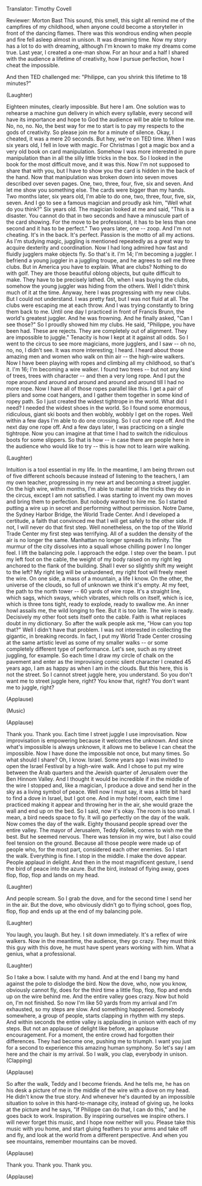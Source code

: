 

Translator: Timothy Covell

Reviewer: Morton Bast
This sound,
this smell,
this sight
all remind me of the campfires of my childhood,
when anyone could become a storyteller in front of the dancing flames.
There was this wondrous ending
when people and fire fell asleep almost in unison.
It was dreaming time.
Now my story has a lot to do with dreaming,
although I&#39;m known to make my dreams come true.
Last year, I created a one-man show.
For an hour and a half I shared with the audience
a lifetime of creativity,
how I pursue perfection, how I cheat the impossible.

And then TED challenged me:
&quot;Philippe, can you shrink this lifetime to 18 minutes?&quot;

(Laughter)

Eighteen minutes, clearly impossible.
But here I am.
One solution was to rehearse a machine gun delivery
in which every syllable, every second will have its importance
and hope to God the audience will be able to follow me.
No, no, no.
No, the best way for me to start
is to pay my respects to the gods of creativity.
So please join me for a minute of silence.
Okay, I cheated, it was a mere 20 seconds.
But hey, we&#39;re on TED time.
When I was six years old,
I fell in love with magic.
For Christmas I got a magic box
and a very old book on card manipulation.
Somehow I was more interested in pure manipulation
than in all the silly little tricks in the box.
So I looked in the book for the most difficult move,
and it was this.
Now I&#39;m not supposed to share that with you,
but I have to show you the card is hidden in the back of the hand.
Now that manipulation
was broken down into seven moves
described over seven pages.
One, two, three,
four, five, six and seven.
And let me show you something else.
The cards were bigger than my hands.
Two months later, six years old,
I&#39;m able to do one, two, three, four, five, six, seven.
And I go to see a famous magician
and proudly ask him, &quot;Well what do you think?&quot;
Six years old.
The magician looked at me and said, &quot;This is a disaster.
You cannot do that in two seconds
and have a minuscule part of the card showing.
For the move to be professional, it has to be less than one second
and it has to be perfect.&quot;
Two years later, one -- zoop.
And I&#39;m not cheating. It&#39;s in the back. It&#39;s perfect.
Passion is the motto
of all my actions.
As I&#39;m studying magic,
juggling is mentioned repeatedly
as a great way to acquire dexterity and coordination.
Now I had long admired how fast and fluidly
jugglers make objects fly.
So that&#39;s it. I&#39;m 14; I&#39;m becoming a juggler.
I befriend a young juggler in a juggling troupe,
and he agrees to sell me three clubs.
But in America you have to explain. What are clubs?
Nothing to do with golf.
They are those beautiful oblong objects,
but quite difficult to make.
They have to be precisely lathed.
Oh, when I was buying the clubs,
somehow the young juggler was hiding from the others.
Well I didn&#39;t think much of it at the time.
Anyway, here I was progressing with my new clubs.
But I could not understand.
I was pretty fast, but I was not fluid at all.
The clubs were escaping me at each throw.
And I was trying constantly to bring them back to me.
Until one day I practiced in front of Francis Brunn,
the world&#39;s greatest juggler.
And he was frowning.
And he finally asked, &quot;Can I see those?&quot;
So I proudly showed him my clubs.
He said, &quot;Philippe, you have been had.
These are rejects. They are completely out of alignment.
They are impossible to juggle.&quot;
Tenacity is how I kept at it
against all odds.
So I went to the circus to see more magicians, more jugglers,
and I saw -- oh no, no, no, I didn&#39;t see.
It was more interesting; I heard.
I heard about those amazing men and women
who walk on thin air --
the high-wire walkers.
Now I have been playing with ropes and climbing all my childhood,
so that&#39;s it. I&#39;m 16; I&#39;m becoming a wire walker.
I found two trees --
but not any kind of trees,
trees with character --
and then a very long rope.
And I put the rope around and around
and around and around and around till I had no more rope.
Now I have all of those ropes parallel like this.
I get a pair of pliers and some coat hangers,
and I gather them together in some kind of ropey path.
So I just created the widest tightrope in the world.
What did I need? I needed the widest shoes in the world.
So I found some enormous, ridiculous, giant ski boots
and then wobbly, wobbly I get on the ropes.
Well within a few days I&#39;m able to do one crossing.
So I cut one rope off.
And the next day one rope off.
And a few days later, I was practicing on a single tightrope.
Now you can imagine at that time
I had to switch the ridiculous boots for some slippers.
So that is how -- in case there are people here in the audience who would like to try --
this is how not to learn wire walking.

(Laughter)

Intuition is a tool essential in my life.
In the meantime, I am being thrown out of five different schools
because instead of listening to the teachers,
I am my own teacher, progressing in my new art
and becoming a street juggler.
On the high wire, within months,
I&#39;m able to master all the tricks they do in the circus,
except I am not satisfied.
I was starting to invent my own moves and bring them to perfection.
But nobody wanted to hire me.
So I started putting a wire up in secret and performing without permission.
Notre Dame,
the Sydney Harbor Bridge,
the World Trade Center.
And I developed a certitude, a faith
that convinced me that I will get safely to the other side.
If not, I will never do that first step.
Well nonetheless,
on the top of the World Trade Center
my first step was terrifying.
All of a sudden the density of the air is no longer the same.
Manhattan no longer spreads its infinity.
The murmur of the city dissolves into a squall
whose chilling power I no longer feel.
I lift the balancing pole. I approach the edge.
I step over the beam.
I put my left foot on the cable,
the weight of my body raised on my right leg
anchored to the flank of the building.
Shall I ever so slightly shift my weight to the left?
My right leg will be unburdened,
my right foot will freely meet the wire.
On one side, a mass of a mountain, a life I know.
On the other, the universe of the clouds,
so full of unknown we think it&#39;s empty.
At my feet, the path to the north tower -- 60 yards of wire rope.
It&#39;s a straight line, which sags,
which sways, which vibrates,
which rolls on itself,
which is ice,
which is three tons tight, ready to explode,
ready to swallow me.
An inner howl assails me,
the wild longing to flee.
But it is too late.
The wire is ready.
Decisively my other foot sets itself onto the cable.
Faith is what replaces doubt
in my dictionary.
So after the walk
people ask me, &quot;How can you top that?&quot;
Well I didn&#39;t have that problem.
I was not interested in collecting the gigantic,
in breaking records.
In fact, I put my World Trade Center crossing
at the same artistic level as some of my smaller walks --
or some completely different type of performance.
Let&#39;s see, such as my street juggling, for example.
So each time
I draw my circle of chalk on the pavement
and enter as the improvising comic silent character
I created 45 years ago,
I am as happy as when I am in the clouds.
But this here,
this is not the street.
So I cannot street juggle here, you understand.
So you don&#39;t want me to street juggle here, right?
You know that, right?
You don&#39;t want me to juggle, right?

(Applause)

(Music)

(Applause)

Thank you. Thank you.
Each time I street juggle
I use improvisation.
Now improvisation is empowering
because it welcomes the unknown.
And since what&#39;s impossible is always unknown,
it allows me to believe I can cheat the impossible.
Now I have done the impossible not once,
but many times.
So what should I share? Oh, I know. Israel.
Some years ago I was invited to open the Israel Festival
by a high-wire walk.
And I chose to put my wire
between the Arab quarters and the Jewish quarter of Jerusalem
over the Ben Hinnom Valley.
And I thought it would be incredible
if in the middle of the wire
I stopped and, like a magician,
I produce a dove and send her in the sky
as a living symbol of peace.
Well now I must say,
it was a little bit hard to find a dove in Israel, but I got one.
And in my hotel room,
each time I practiced making it appear and throwing her in the air,
she would graze the wall and end up on the bed.
So I said, now it&#39;s okay. The room is too small.
I mean, a bird needs space to fly.
It will go perfectly on the day of the walk.
Now comes the day of the walk.
Eighty thousand people spread over the entire valley.
The mayor of Jerusalem, Teddy Kollek, comes to wish me the best.
But he seemed nervous.
There was tension in my wire,
but I also could feel tension on the ground.
Because all those people
were made up of people who, for the most part,
considered each other enemies.
So I start the walk. Everything is fine.
I stop in the middle.
I make the dove appear.
People applaud in delight.
And then in the most magnificent gesture,
I send the bird of peace into the azure.
But the bird, instead of flying away,
goes flop, flop, flop and lands on my head.

(Laughter)

And people scream.
So I grab the dove,
and for the second time I send her in the air.
But the dove, who obviously didn&#39;t go to flying school,
goes flop, flop, flop and ends up at the end of my balancing pole.

(Laughter)

You laugh, you laugh. But hey.
I sit down immediately. It&#39;s a reflex of wire walkers.
Now in the meantime, the audience, they go crazy.
They must think this guy with this dove,
he must have spent years working with him.
What a genius, what a professional.

(Laughter)

So I take a bow. I salute with my hand.
And at the end I bang my hand against the pole
to dislodge the bird.
Now the dove, who, now you know, obviously cannot fly,
does for the third time a little flop, flop, flop
and ends up on the wire behind me.
And the entire valley goes crazy.
Now but hold on, I&#39;m not finished.
So now I&#39;m like 50 yards from my arrival
and I&#39;m exhausted, so my steps are slow.
And something happened.
Somebody somewhere, a group of people,
starts clapping in rhythm with my steps.
And within seconds the entire valley
is applauding in unison with each of my steps.
But not an applause of delight like before,
an applause encouragement.
For a moment, the entire crowd had forgotten their differences.
They had become one, pushing me to triumph.
I want you just for a second
to experience this amazing human symphony.
So let&#39;s say I am here and the chair is my arrival.
So I walk, you clap, everybody in unison.
(Clapping)

(Applause)

So after the walk, Teddy and I become friends.
And he tells me, he has on his desk a picture of me
in the middle of the wire with a dove on my head.
He didn&#39;t know the true story.
And whenever he&#39;s daunted by an impossible situation
to solve in this hard-to-manage city,
instead of giving up, he looks at the picture and he says,
&quot;If Philippe can do that, I can do this,&quot;
and he goes back to work.
Inspiration.
By inspiring ourselves
we inspire others.
I will never forget this music,
and I hope now neither will you.
Please take this music with you home,
and start gluing feathers to your arms
and take off and fly,
and look at the world from a different perspective.
And when you see mountains,
remember mountains can be moved.

(Applause)

Thank you. Thank you.
Thank you.

(Applause)

